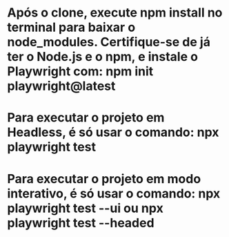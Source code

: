 # Após o clone, execute npm install no terminal para baixar o node_modules. Certifique-se de já ter o Node.js e o npm, e instale o Playwright com: npm init playwright@latest </br>
# Para executar o projeto em Headless, é só usar o comando: npx playwright test
# Para executar o projeto em modo interativo, é só usar o comando: npx playwright test --ui ou npx playwright test --headed
 
